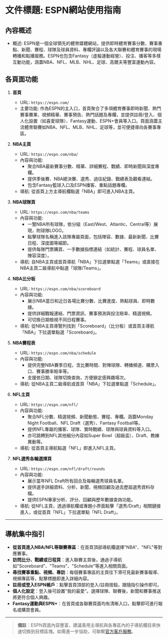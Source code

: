 # 文件標題: ESPN網站使用指南

## 內容概述
- 概述: ESPN是一個全球領先的體育媒體網站，提供即時體育賽事分數、賽事重點、新聞、賽程、球隊及球員資料、專欄評論以及各大聯賽和體育賽事的現場轉播和點播服務。ESPN也包含Fantasy（虛擬運動經營）、投注、播客等多樣互動功能，涵蓋NBA、NFL、MLB、NHL、足球、高爾夫等豐富運動內容。

## 各頁面功能
1. **首頁**
   - URL: `https://espn.com/`
   - 主要功能: 作為ESPN的主入口，首頁聚合了多項體育賽事即時新聞、熱門賽事賽果、視頻精華、賽事預告、熱門話題及專欄，並提供註冊/登入、個人化設置（如喜愛球隊）、Fantasy運動、ESPN+會員等入口。頁面涵蓋主流體育聯賽如NBA、NFL、MLB、NHL、足球等，並可便捷導向各賽事專區。

2. **NBA主頁**
   - URL: `https://espn.com/nba/`
   - 內容與功能:
     - 聚合NBA最新賽事分數、精華、詳細賽程、戰績、即時新聞與深度專欄。
     - 提供季後賽、NBA總決賽、選秀、過往紀錄、戰績表及觀看連結。
     - 包含Fantasy籃球入口及ESPN播客、重點話題專欄。
   - 導航: 從首頁上方主導航欄點選「NBA」即可進入NBA主頁。

3. **NBA球隊頁**
   - URL: `https://espn.com/nba/teams`
   - 內容與功能:
     - 一覽NBA所有球隊，依分組（East/West、Atlantic、Central等）展現，附球隊LOGO。
     - 點擊球隊名稱進入該隊專屬頁面，包括陣容、數據、最新新聞、比賽日程、深度圖等細節。
     - 提供每隊門票購買、一手數據指標連結（如統計、賽程、球員名單、陣容深度）。
   - 導航: 自NBA主頁或首頁導航「NBA」下拉選單點選「Teams」或直接在NBA主頁二級導航中點選「球隊/Teams」。

4. **NBA比分板**
   - URL: `https://espn.com/nba/scoreboard`
   - 內容與功能:
     - 展示NBA當日和近日各場比賽分數、比賽進度、熱點球員、即時數據。
     - 提供詳細戰報連結、門票資訊、賽事預測與投注賠率、精選視頻。
     - 可切換日期檢視不同日程賽事。
   - 導航: 從NBA主頁導覽列找到「Scoreboard」（比分板）或首頁主導航「NBA」下拉選單點選「Scoreboard」。

5. **NBA賽程表**
   - URL: `https://espn.com/nba/schedule`
   - 內容與功能:
     - 提供完整NBA賽季日程，含比賽時間、對陣球隊、轉播頻道、購票入口、賽事勝率賠率等。
     - 支援依日期、球隊切換查詢，方便鎖定感興趣場次。
   - 導航: 從NBA主頁二級導航或首頁「NBA」下拉選單點選「Schedule」。

6. **NFL主頁**
   - URL: `https://espn.com/nfl/`
   - 內容與功能:
     - 聚合NFL分數、精選視頻、新聞動態、賽程、專欄。涵蓋Monday Night Football、NFL Draft（選秀）、Fantasy Football等。
     - 提供NFL專屬的播客、球隊、實時戰績、球隊與球員資料等入口。
     - 亦可跳轉到NFL其他細分內容如Super Bowl（超級盃）、Draft、教練異動等。
   - 導航: 從首頁主導航點選「NFL」即進入NFL主頁。

7. **NFL選秀各輪選擇頁**
   - URL: `https://espn.com/nfl/draft/rounds`
   - 內容與功能:
     - 展示當年NFL Draft所有回合及每輪選秀球員名單。
     - 提供選手詳細資料、分析、新聞、視頻回顧及過去歷屆選秀資料存檔。
     - 提供ESPN專家分析、評分、回顧與歷年數據查詢功能。
   - 導航: 從NFL主頁，透過導航欄或專題小界面點擊「選秀/Draft」相關鏈接進入，或從首頁「NFL」下拉選單點「NFL Draft」。

---

## 導航集中指引

- **從首頁進入NBA/NFL等聯賽專區**：在首頁頂部導航欄選擇"NBA"、"NFL"等對應賽事。
- **訪問比分、戰績或日程頁**：進入聯賽主頁後，通過子導航如"Scoreboard"、"Teams"、"Schedule"等進入相關頁面。
- **尋找賽事重點、視頻、專訪**：每個賽事專區的主頁往下滑可見最新賽事報導、視頻專區等，點擊標題即進入詳細內容。
- **註冊或登入ESPN帳戶**：點擊首頁頂部的登入/註冊按鈕，跟隨指引操作即可。
- **個人化設定**：登入後可設置“我的最愛”。選擇球隊、聯賽後，新聞和賽事推送將更符合個人興趣。
- **Fantasy運動與ESPN+**：在首頁或各聯賽頁面均有清晰入口，點擊即可進行報名或購買會員。

---

> **備註**：ESPN頁面內容豐富，建議善用主導航與各專區內的子導航欄目來快速切換到目標區塊。如需進一步協助，可聯繫[官方客戶服務](https://www.espn.com/espn/news/story?page=contact-index)。
